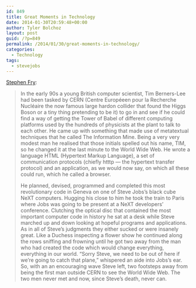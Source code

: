 ```yaml
---
id: 849
title: Great Moments in Technology
date: 2014-01-30T20:59:48+00:00
author: Tyler Bolchoz
layout: post
guid: /?p=849
permalink: /2014/01/30/great-moments-in-technology/
categories:
  - Technology
tags:
  - stevejobs
---
```

[Stephen Fry](http://www.stephenfry.com/2014/01/24/mac-at-30/single-page/?utm_source=loopinsight.com&utm_medium=referral&utm_campaign=Feed%3A+loopinsight%2FKqJb+(The+Loop)&utm_content=FeedBurner#sthash.9vL149Wd.dpuf):

> In the early 90s a young British computer scientist, Tim Berners-Lee had been tasked by CERN (Centre Européeen pour la Recherche Nucléaire the now famous large hardon collider that found the Higgs Boson or a tiny thing pretending to be it) to go in and see if he could find a way of getting the Tower of Babel of different computing platforms used by the hundreds of physicists at the plant to talk to each other. He came up with something that made use of metatextual techniques that he called The Information Mine. Being a very very modest man he realised that those initials spelled out his name, TIM, so he changed it at the last minute to the World Wide Web. He wrote a language HTML (Hypertext Markup Language), a set of communication protocols (chiefly htttp — the hypertext transfer protocol) and an application, as we would now say, on which all these could run, which he called a browser.
>
> He planned, devised, programmed and completed this most revolutionary code in Geneva on one of Steve Jobs’s black cube NeXT computers. Hugging his close to him he took the train to Paris where Jobs was going to be present at a NeXT developers’ conference. Clutching the optical disc that contained the most important computer code in history he sat at a desk while Steve marched up and down looking at hopeful programs and applications. As in all of Steve’s judgments they either sucked or were insanely great. Like a Duchess inspecting a flower show he continued along the rows sniffing and frowning until he got two away from the man who had created the code which would change everything, everything in our world. “Sorry Steve, we need to be out of here if we’re going to catch that plane,” whispered an aide into Jobs’s ear. So, with an an encouraging wave Steve left, two footsteps away from being the first man outside CERN to see the World Wide Web. The two men never met and now, since Steve’s death, never can.

